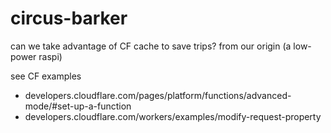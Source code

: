 # circus-barker
can we take advantage of CF cache to save trips? from our origin (a low-power raspi)

see CF examples
- developers.cloudflare.com/pages/platform/functions/advanced-mode/#set-up-a-function
- developers.cloudflare.com/workers/examples/modify-request-property

